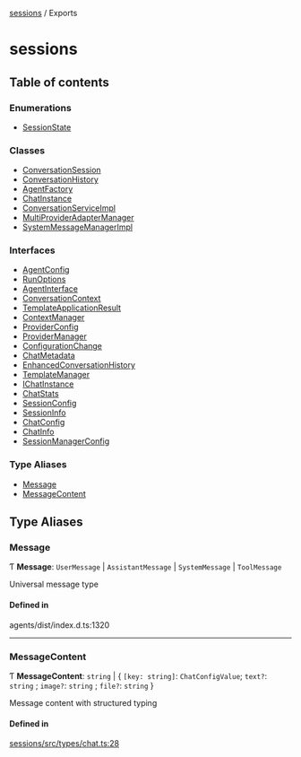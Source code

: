 <!-- 
 ⚠️  AUTO-GENERATED FILE - DO NOT EDIT MANUALLY
 This file is automatically generated by scripts/docs-generator.js
 To make changes, edit the source TypeScript files or update the generator script
-->

[sessions](../) / Exports

# sessions

## Table of contents

### Enumerations

- [SessionState](enums/SessionState)

### Classes

- [ConversationSession](classes/ConversationSession)
- [ConversationHistory](classes/ConversationHistory)
- [AgentFactory](classes/AgentFactory)
- [ChatInstance](classes/ChatInstance)
- [ConversationServiceImpl](classes/ConversationServiceImpl)
- [MultiProviderAdapterManager](classes/MultiProviderAdapterManager)
- [SystemMessageManagerImpl](classes/SystemMessageManagerImpl)

### Interfaces

- [AgentConfig](interfaces/AgentConfig)
- [RunOptions](interfaces/RunOptions)
- [AgentInterface](interfaces/AgentInterface)
- [ConversationContext](interfaces/ConversationContext)
- [TemplateApplicationResult](interfaces/TemplateApplicationResult)
- [ContextManager](interfaces/ContextManager)
- [ProviderConfig](interfaces/ProviderConfig)
- [ProviderManager](interfaces/ProviderManager)
- [ConfigurationChange](interfaces/ConfigurationChange)
- [ChatMetadata](interfaces/ChatMetadata)
- [EnhancedConversationHistory](interfaces/EnhancedConversationHistory)
- [TemplateManager](interfaces/TemplateManager)
- [IChatInstance](interfaces/IChatInstance)
- [ChatStats](interfaces/ChatStats)
- [SessionConfig](interfaces/SessionConfig)
- [SessionInfo](interfaces/SessionInfo)
- [ChatConfig](interfaces/ChatConfig)
- [ChatInfo](interfaces/ChatInfo)
- [SessionManagerConfig](interfaces/SessionManagerConfig)

### Type Aliases

- [Message](#message)
- [MessageContent](#messagecontent)

## Type Aliases

### Message

Ƭ **Message**: `UserMessage` \| `AssistantMessage` \| `SystemMessage` \| `ToolMessage`

Universal message type

#### Defined in

agents/dist/index.d.ts:1320

___

### MessageContent

Ƭ **MessageContent**: `string` \| \{ `[key: string]`: `ChatConfigValue`; `text?`: `string` ; `image?`: `string` ; `file?`: `string`  }

Message content with structured typing

#### Defined in

[sessions/src/types/chat.ts:28](https://github.com/woojubb/robota/blob/d84cd2e1e6915e9f7e9aff8f9b06df02e55c139b/packages/sessions/src/types/chat.ts#L28)

